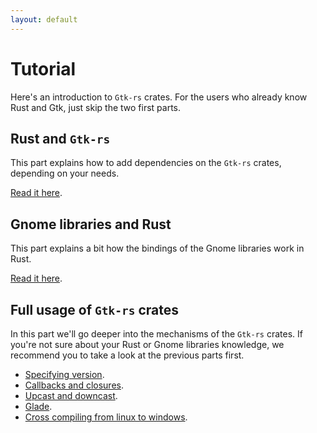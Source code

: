 ```yaml
---
layout: default
---
```


# Tutorial

Here's an introduction to `Gtk-rs` crates. For the users who already know Rust and Gtk, just skip the two first parts.

## Rust and `Gtk-rs`

This part explains how to add dependencies on the `Gtk-rs` crates, depending on your needs.

[Read it here](/tuto/rust_and_gtk).

## Gnome libraries and Rust

This part explains a bit how the bindings of the Gnome libraries work in Rust.

[Read it here](/tuto/gnome_and_rust).

## Full usage of `Gtk-rs` crates

In this part we'll go deeper into the mechanisms of the `Gtk-rs` crates. If you're not sure about your Rust or Gnome libraries knowledge, we recommend you to take a look at the previous parts first.

 * [Specifying version](/tuto/version).
 * [Callbacks and closures](/tuto/closures).
 * [Upcast and downcast](/tuto/upcast_downcast).
 * [Glade](/tuto/glade).
 * [Cross compiling from linux to windows](/tuto/cross).
